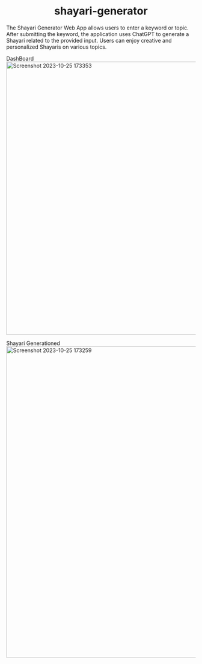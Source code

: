 
<h1 align="center">shayari-generator</h1>
The Shayari Generator Web App allows users to enter a keyword or topic. After submitting the keyword, the application uses ChatGPT to generate a Shayari related to the provided input. Users can enjoy creative and personalized Shayaris on various topics.



DashBoard
<img width="727" alt="Screenshot 2023-10-25 173353" src="https://github.com/rk28284/shayari-generator/assets/112754760/a8a3eb77-0cd4-444a-8709-e1ae2e72cbbe">

Shayari Generationed
<img width="829" alt="Screenshot 2023-10-25 173259" src="https://github.com/rk28284/shayari-generator/assets/112754760/7305360c-811d-40d5-a845-ea927c81f4f5">
